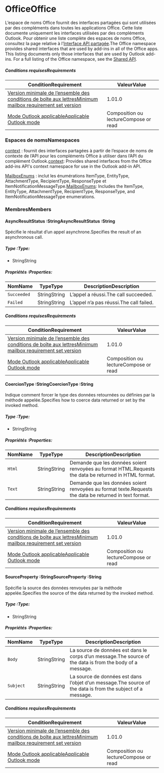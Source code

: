  

# <a name="office"></a><span data-ttu-id="00657-101">Office</span><span class="sxs-lookup"><span data-stu-id="00657-101">Office</span></span>

<span data-ttu-id="00657-p101">L’espace de noms Office fournit des interfaces partagées qui sont utilisées par des compléments dans toutes les applications Office. Cette liste documente uniquement les interfaces utilisées par des compléments Outlook. Pour obtenir une liste complète des espaces de noms Office, consultez la page relative à l’[Interface API partagée](/javascript/api/office).</span><span class="sxs-lookup"><span data-stu-id="00657-p101">The Office namespace provides shared interfaces that are used by add-ins in all of the Office apps. This listing documents only those interfaces that are used by Outlook add-ins. For a full listing of the Office namespace, see the [Shared API](/javascript/api/office).</span></span>

##### <a name="requirements"></a><span data-ttu-id="00657-104">Conditions requises</span><span class="sxs-lookup"><span data-stu-id="00657-104">Requirements</span></span>

|<span data-ttu-id="00657-105">Condition</span><span class="sxs-lookup"><span data-stu-id="00657-105">Requirement</span></span>| <span data-ttu-id="00657-106">Valeur</span><span class="sxs-lookup"><span data-stu-id="00657-106">Value</span></span>|
|---|---|
|[<span data-ttu-id="00657-107">Version minimale de l’ensemble des conditions de boîte aux lettres</span><span class="sxs-lookup"><span data-stu-id="00657-107">Minimum mailbox requirement set version</span></span>](/javascript/office/requirement-sets/outlook-api-requirement-sets)| <span data-ttu-id="00657-108">1.0</span><span class="sxs-lookup"><span data-stu-id="00657-108">1.0</span></span>|
|[<span data-ttu-id="00657-109">Mode Outlook applicable</span><span class="sxs-lookup"><span data-stu-id="00657-109">Applicable Outlook mode</span></span>](https://docs.microsoft.com/outlook/add-ins/#extension-points)| <span data-ttu-id="00657-110">Composition ou lecture</span><span class="sxs-lookup"><span data-stu-id="00657-110">Compose or read</span></span>|

### <a name="namespaces"></a><span data-ttu-id="00657-111">Espaces de noms</span><span class="sxs-lookup"><span data-stu-id="00657-111">Namespaces</span></span>

<span data-ttu-id="00657-112">[context](Office.context.md) : fournit des interfaces partagées à partir de l’espace de noms de contexte de l’API pour les compléments Office à utiliser dans l’API du complément Outlook.</span><span class="sxs-lookup"><span data-stu-id="00657-112">[context](Office.context.md): Provides shared interfaces from the Office add-ins API's context namespace for use in the Outlook add-in API.</span></span>

<span data-ttu-id="00657-113">[MailboxEnums](/javascript/api/outlook/office.mailboxenums.attachmenttype) : inclut les énumérations ItemType, EntityType, AttachmentType, RecipientType, ResponseType et ItemNotificationMessageType.</span><span class="sxs-lookup"><span data-stu-id="00657-113">[MailboxEnums](/javascript/api/outlook/office.mailboxenums.attachmenttype): Includes the ItemType, EntityType, AttachmentType, RecipientType, ResponseType, and ItemNotificationMessageType enumerations.</span></span>

### <a name="members"></a><span data-ttu-id="00657-114">Membres</span><span class="sxs-lookup"><span data-stu-id="00657-114">Members</span></span>

####  <a name="asyncresultstatus-string"></a><span data-ttu-id="00657-115">AsyncResultStatus :String</span><span class="sxs-lookup"><span data-stu-id="00657-115">AsyncResultStatus :String</span></span>

<span data-ttu-id="00657-116">Spécifie le résultat d’un appel asynchrone.</span><span class="sxs-lookup"><span data-stu-id="00657-116">Specifies the result of an asynchronous call.</span></span>

##### <a name="type"></a><span data-ttu-id="00657-117">Type :</span><span class="sxs-lookup"><span data-stu-id="00657-117">Type:</span></span>

*   <span data-ttu-id="00657-118">String</span><span class="sxs-lookup"><span data-stu-id="00657-118">String</span></span>

##### <a name="properties"></a><span data-ttu-id="00657-119">Propriétés :</span><span class="sxs-lookup"><span data-stu-id="00657-119">Properties:</span></span>

|<span data-ttu-id="00657-120">Nom</span><span class="sxs-lookup"><span data-stu-id="00657-120">Name</span></span>| <span data-ttu-id="00657-121">Type</span><span class="sxs-lookup"><span data-stu-id="00657-121">Type</span></span>| <span data-ttu-id="00657-122">Description</span><span class="sxs-lookup"><span data-stu-id="00657-122">Description</span></span>|
|---|---|---|
|`Succeeded`| <span data-ttu-id="00657-123">String</span><span class="sxs-lookup"><span data-stu-id="00657-123">String</span></span>|<span data-ttu-id="00657-124">L’appel a réussi.</span><span class="sxs-lookup"><span data-stu-id="00657-124">The call succeeded.</span></span>|
|`Failed`| <span data-ttu-id="00657-125">String</span><span class="sxs-lookup"><span data-stu-id="00657-125">String</span></span>|<span data-ttu-id="00657-126">L’appel n’a pas réussi.</span><span class="sxs-lookup"><span data-stu-id="00657-126">The call failed.</span></span>|

##### <a name="requirements"></a><span data-ttu-id="00657-127">Conditions requises</span><span class="sxs-lookup"><span data-stu-id="00657-127">Requirements</span></span>

|<span data-ttu-id="00657-128">Condition</span><span class="sxs-lookup"><span data-stu-id="00657-128">Requirement</span></span>| <span data-ttu-id="00657-129">Valeur</span><span class="sxs-lookup"><span data-stu-id="00657-129">Value</span></span>|
|---|---|
|[<span data-ttu-id="00657-130">Version minimale de l’ensemble des conditions de boîte aux lettres</span><span class="sxs-lookup"><span data-stu-id="00657-130">Minimum mailbox requirement set version</span></span>](/javascript/office/requirement-sets/outlook-api-requirement-sets)| <span data-ttu-id="00657-131">1.0</span><span class="sxs-lookup"><span data-stu-id="00657-131">1.0</span></span>|
|[<span data-ttu-id="00657-132">Mode Outlook applicable</span><span class="sxs-lookup"><span data-stu-id="00657-132">Applicable Outlook mode</span></span>](https://docs.microsoft.com/outlook/add-ins/#extension-points)| <span data-ttu-id="00657-133">Composition ou lecture</span><span class="sxs-lookup"><span data-stu-id="00657-133">Compose or read</span></span>|
####  <a name="coerciontype-string"></a><span data-ttu-id="00657-134">CoercionType :String</span><span class="sxs-lookup"><span data-stu-id="00657-134">CoercionType :String</span></span>

<span data-ttu-id="00657-135">Indique comment forcer le type des données retournées ou définies par la méthode appelée.</span><span class="sxs-lookup"><span data-stu-id="00657-135">Specifies how to coerce data returned or set by the invoked method.</span></span>

##### <a name="type"></a><span data-ttu-id="00657-136">Type :</span><span class="sxs-lookup"><span data-stu-id="00657-136">Type:</span></span>

*   <span data-ttu-id="00657-137">String</span><span class="sxs-lookup"><span data-stu-id="00657-137">String</span></span>

##### <a name="properties"></a><span data-ttu-id="00657-138">Propriétés :</span><span class="sxs-lookup"><span data-stu-id="00657-138">Properties:</span></span>

|<span data-ttu-id="00657-139">Nom</span><span class="sxs-lookup"><span data-stu-id="00657-139">Name</span></span>| <span data-ttu-id="00657-140">Type</span><span class="sxs-lookup"><span data-stu-id="00657-140">Type</span></span>| <span data-ttu-id="00657-141">Description</span><span class="sxs-lookup"><span data-stu-id="00657-141">Description</span></span>|
|---|---|---|
|`Html`| <span data-ttu-id="00657-142">String</span><span class="sxs-lookup"><span data-stu-id="00657-142">String</span></span>|<span data-ttu-id="00657-143">Demande que les données soient renvoyées au format HTML.</span><span class="sxs-lookup"><span data-stu-id="00657-143">Requests the data be returned in HTML format.</span></span>|
|`Text`| <span data-ttu-id="00657-144">String</span><span class="sxs-lookup"><span data-stu-id="00657-144">String</span></span>|<span data-ttu-id="00657-145">Demande que les données soient renvoyées au format texte.</span><span class="sxs-lookup"><span data-stu-id="00657-145">Requests the data be returned in text format.</span></span>|

##### <a name="requirements"></a><span data-ttu-id="00657-146">Conditions requises</span><span class="sxs-lookup"><span data-stu-id="00657-146">Requirements</span></span>

|<span data-ttu-id="00657-147">Condition</span><span class="sxs-lookup"><span data-stu-id="00657-147">Requirement</span></span>| <span data-ttu-id="00657-148">Valeur</span><span class="sxs-lookup"><span data-stu-id="00657-148">Value</span></span>|
|---|---|
|[<span data-ttu-id="00657-149">Version minimale de l’ensemble des conditions de boîte aux lettres</span><span class="sxs-lookup"><span data-stu-id="00657-149">Minimum mailbox requirement set version</span></span>](/javascript/office/requirement-sets/outlook-api-requirement-sets)| <span data-ttu-id="00657-150">1.0</span><span class="sxs-lookup"><span data-stu-id="00657-150">1.0</span></span>|
|[<span data-ttu-id="00657-151">Mode Outlook applicable</span><span class="sxs-lookup"><span data-stu-id="00657-151">Applicable Outlook mode</span></span>](https://docs.microsoft.com/outlook/add-ins/#extension-points)| <span data-ttu-id="00657-152">Composition ou lecture</span><span class="sxs-lookup"><span data-stu-id="00657-152">Compose or read</span></span>|
####  <a name="sourceproperty-string"></a><span data-ttu-id="00657-153">SourceProperty :String</span><span class="sxs-lookup"><span data-stu-id="00657-153">SourceProperty :String</span></span>

<span data-ttu-id="00657-154">Spécifie la source des données renvoyées par la méthode appelée.</span><span class="sxs-lookup"><span data-stu-id="00657-154">Specifies the source of the data returned by the invoked method.</span></span>

##### <a name="type"></a><span data-ttu-id="00657-155">Type :</span><span class="sxs-lookup"><span data-stu-id="00657-155">Type:</span></span>

*   <span data-ttu-id="00657-156">String</span><span class="sxs-lookup"><span data-stu-id="00657-156">String</span></span>

##### <a name="properties"></a><span data-ttu-id="00657-157">Propriétés :</span><span class="sxs-lookup"><span data-stu-id="00657-157">Properties:</span></span>

|<span data-ttu-id="00657-158">Nom</span><span class="sxs-lookup"><span data-stu-id="00657-158">Name</span></span>| <span data-ttu-id="00657-159">Type</span><span class="sxs-lookup"><span data-stu-id="00657-159">Type</span></span>| <span data-ttu-id="00657-160">Description</span><span class="sxs-lookup"><span data-stu-id="00657-160">Description</span></span>|
|---|---|---|
|`Body`| <span data-ttu-id="00657-161">String</span><span class="sxs-lookup"><span data-stu-id="00657-161">String</span></span>|<span data-ttu-id="00657-162">La source de données est dans le corps d’un message.</span><span class="sxs-lookup"><span data-stu-id="00657-162">The source of the data is from the body of a message.</span></span>|
|`Subject`| <span data-ttu-id="00657-163">String</span><span class="sxs-lookup"><span data-stu-id="00657-163">String</span></span>|<span data-ttu-id="00657-164">La source de données est dans l’objet d’un message.</span><span class="sxs-lookup"><span data-stu-id="00657-164">The source of the data is from the subject of a message.</span></span>|

##### <a name="requirements"></a><span data-ttu-id="00657-165">Conditions requises</span><span class="sxs-lookup"><span data-stu-id="00657-165">Requirements</span></span>

|<span data-ttu-id="00657-166">Condition</span><span class="sxs-lookup"><span data-stu-id="00657-166">Requirement</span></span>| <span data-ttu-id="00657-167">Valeur</span><span class="sxs-lookup"><span data-stu-id="00657-167">Value</span></span>|
|---|---|
|[<span data-ttu-id="00657-168">Version minimale de l’ensemble des conditions de boîte aux lettres</span><span class="sxs-lookup"><span data-stu-id="00657-168">Minimum mailbox requirement set version</span></span>](/javascript/office/requirement-sets/outlook-api-requirement-sets)| <span data-ttu-id="00657-169">1.0</span><span class="sxs-lookup"><span data-stu-id="00657-169">1.0</span></span>|
|[<span data-ttu-id="00657-170">Mode Outlook applicable</span><span class="sxs-lookup"><span data-stu-id="00657-170">Applicable Outlook mode</span></span>](https://docs.microsoft.com/outlook/add-ins/#extension-points)| <span data-ttu-id="00657-171">Composition ou lecture</span><span class="sxs-lookup"><span data-stu-id="00657-171">Compose or read</span></span>|
